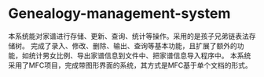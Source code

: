 # Genealogy-management-system
本系统能对家谱进行存储、更新、查询、统计等操作。采用的是孩子兄弟链表法存储树。
完成了录入、修改、删除、输出、查询等基本功能，且扩展了额外的功能，如统计男女比例、导出家谱信息到文件中、把家谱信息导入程序中。
本系统采用了MFC项目，完成带图形界面的系统，其方式是MFC基于单个文档的形式。
